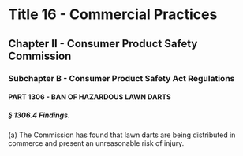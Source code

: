 
# Title 16 - Commercial Practices
## Chapter II - Consumer Product Safety Commission
### Subchapter B - Consumer Product Safety Act Regulations
#### PART 1306 - BAN OF HAZARDOUS LAWN DARTS
##### § 1306.4 Findings.

(a) The Commission has found that lawn darts are being distributed in commerce and present an unreasonable risk of injury.

